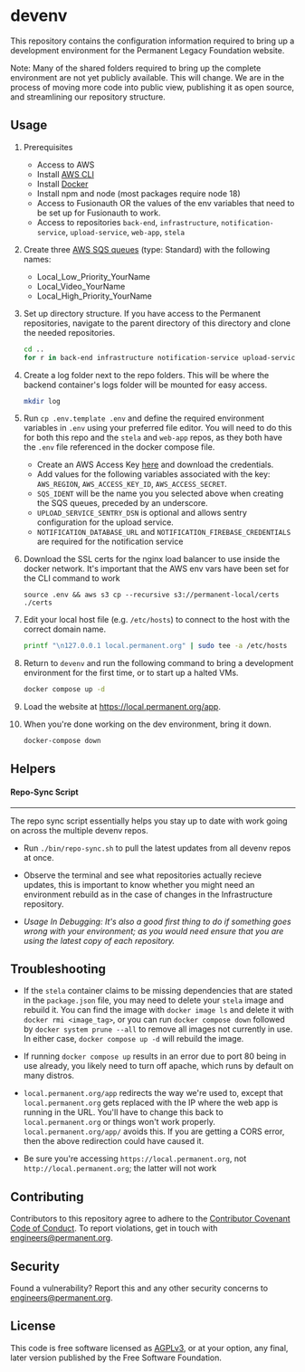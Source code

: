 # devenv

This repository contains the configuration information required to
bring up a development environment for the Permanent Legacy Foundation
website.

Note: Many of the shared folders required to bring up the complete
environment are not yet publicly available. This will change. We are
in the process of moving more code into public view, publishing it as
open source, and streamlining our repository structure.

## Usage

1. Prerequisites

   - Access to AWS
   - Install [AWS CLI](https://docs.aws.amazon.com/cli/v1/userguide/cli-chap-install.html)
   - Install [Docker](https://docs.docker.com/get-docker/)
   - Install npm and node (most packages require node 18)
   - Access to Fusionauth OR the values of the env variables that need to be set up for Fusionauth to work.
   - Access to repositories `back-end`, `infrastructure`, `notification-service`, `upload-service`, `web-app`, `stela`

1. Create three [AWS SQS queues](https://aws.amazon.com/sqs/) (type: Standard) with the following names:

   - Local_Low_Priority_YourName
   - Local_Video_YourName
   - Local_High_Priority_YourName

1. Set up directory structure. If you have access to the Permanent repositories, navigate to the parent directory of this directory and clone the needed repositories.

   ```bash
   cd ..
   for r in back-end infrastructure notification-service upload-service web-app stela; do git clone git@github.com:PermanentOrg/$r.git; done
   ```

1. Create a log folder next to the repo folders. This will be where the backend container's logs folder will be mounted for easy access.

   ```bash
   mkdir log
   ```

1. Run `cp .env.template .env` and define the required environment variables in `.env` using your preferred file editor.
   You will need to do this for both this repo and the `stela` and `web-app` repos, as they both have the `.env` file referenced in the docker compose file.

   - Create an AWS Access Key [here](https://console.aws.amazon.com/iam/home?#/security_credentials) and download the credentials.
   - Add values for the following variables associated with the key: `AWS_REGION`, `AWS_ACCESS_KEY_ID`, `AWS_ACCESS_SECRET`.
   - `SQS_IDENT` will be the name you you selected above when creating the SQS queues, preceded by an underscore.
   - `UPLOAD_SERVICE_SENTRY_DSN` is optional and allows sentry configuration for the upload service.
   - `NOTIFICATION_DATABASE_URL` and `NOTIFICATION_FIREBASE_CREDENTIALS` are required for the notification service

1. Download the SSL certs for the nginx load balancer to use inside the docker network.
   It's important that the AWS env vars have been set for the CLI command to work

   ```
   source .env && aws s3 cp --recursive s3://permanent-local/certs ./certs
   ```

1. Edit your local host file (e.g. `/etc/hosts`) to connect to the host with the correct domain name.

   ```bash
   printf "\n127.0.0.1 local.permanent.org" | sudo tee -a /etc/hosts
   ```

1. Return to `devenv` and run the following command to bring a development environment for the first
   time, or to start up a halted VMs.

   ```bash
   docker compose up -d
   ```

1. Load the website at https://local.permanent.org/app.

1. When you're done working on the dev environment, bring it down.

   ```bash
   docker-compose down
   ```

## Helpers

#### Repo-Sync Script

---

The repo sync script essentially helps you stay up to date with work going on across the multiple devenv repos.

- Run `./bin/repo-sync.sh` to pull the latest updates from all devenv repos at once.

- Observe the terminal and see what repositories actually recieve updates, this is important to know whether you might need an environment rebuild as in the case of changes in the Infrastructure repository.

- _Usage In Debugging: It's also a good first thing to do if something goes wrong with your environment; as you would need ensure that you are using the latest copy of each repository._

## Troubleshooting
- If the `stela` container claims to be missing dependencies that are stated in the `package.json` file, you may need
to delete your `stela` image and rebuild it. You can find the image with `docker image ls` and delete it with
`docker rmi <image_tag>`, or you can run `docker compose down` followed by `docker system prune --all` to  remove all
images not currently in use. In either case, `docker compose up -d` will rebuild the image.

- If running `docker compose up` results in an error due to port 80 being in use already, you likely need to turn off
  apache, which runs by default on many distros.

- `local.permanent.org/app` redirects the way we're used to, except that `local.permanent.org` gets replaced with the IP
  where the web app is running in the URL. You'll have to change this back to `local.permanent.org` or things won't work
  properly. `local.permanent.org/app/` avoids this. If you are getting a CORS error, then the above redirection could have
  caused it.

- Be sure you're accessing `https://local.permanent.org`, not `http://local.permanent.org`; the latter will not work

## Contributing

Contributors to this repository agree to adhere to the [Contributor Covenant Code of Conduct](CODE_OF_CONDUCT.md). To report violations, get in touch with engineers@permanent.org.

## Security

Found a vulnerability? Report this and any other security concerns to engineers@permanent.org.

## License

This code is free software licensed as [AGPLv3](LICENSE), or at your
option, any final, later version published by the Free Software
Foundation.
